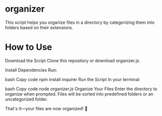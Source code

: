 # organizer
This script helps you organize files in a directory by categorizing them into folders based on their extensions.

# How to Use
Download the Script
Clone this repository or download organizer.js.

Install Dependencies
Run:

bash
Copy code
npm install inquirer
Run the Script
In your terminal:

bash
Copy code
node organizer.js
Organize Your Files
Enter the directory to organize when prompted. Files will be sorted into predefined folders or an uncategorized folder.

That's it—your files are now organized! 🎉
